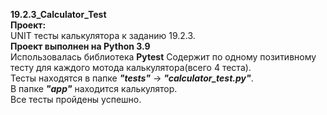 **19.2.3_Calculator_Test**\
**Проект:**\
UNIT тесты калькулятора к заданию 19.2.3.   
**Проект выполнен на Python 3.9**\
Использовалась библиотека **Pytest**
Содержит по одному позитивному тесту для каждого мотода калькулятора(всего 4 теста).  
Тесты находятся в папке ***"tests"*** -> ***"calculator_test.py"***.  
В папке ***"app"*** находится калькулятор.  
Все тесты пройдены успешно.
